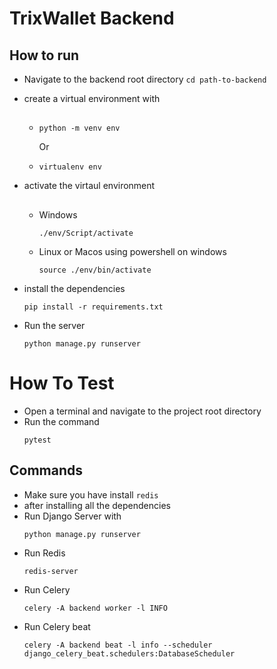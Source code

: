 # TrixWallet Backend

## How to run

 - Navigate to the backend root directory
`cd path-to-backend`

 - create a virtual environment with
    ## 
    - 
        ```
        python -m venv env
        ```
        Or
    - 
        ```
        virtualenv env
        ```
 - activate the virtaul environment
    ## 
    - Windows
        ```
        ./env/Script/activate
        ```
    - Linux or Macos using powershell on windows
        ```
        source ./env/bin/activate
        ```
 - install the dependencies
    ```
    pip install -r requirements.txt
    ```

 - Run the server
    ```
    python manage.py runserver
    ```

# How To Test
- Open a terminal and navigate to the project root directory
- Run the command
    ```
    pytest
    ```


## Commands

 - Make sure you have install `redis`
 - after installing all the dependencies
 - Run Django Server with 
    ```
    python manage.py runserver
    ```
 - Run Redis
    ```
    redis-server
    ```
 - Run Celery
    ```
    celery -A backend worker -l INFO
    ```
 - Run Celery beat
    ```
    celery -A backend beat -l info --scheduler django_celery_beat.schedulers:DatabaseScheduler
    ```
